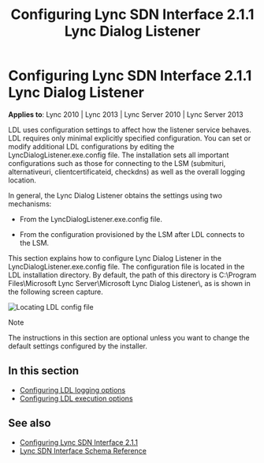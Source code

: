 ﻿---
title: Configuring Lync SDN Interface 2.1.1 Lync Dialog Listener
TOCTitle: Configuring Lync SDN Interface 2.1.1 Lync Dialog Listener
ms:assetid: 0f604c7d-87a3-4526-b67c-25648c8427e7
ms:mtpsurl: https://msdn.microsoft.com/library/Dn785206(v=office.15)
ms:contentKeyID: 62952695
ms.date: 02/16/2015
mtps_version: v=office.15
---

# Configuring Lync SDN Interface 2.1.1 Lync Dialog Listener

**Applies to**: Lync 2010 | Lync 2013 | Lync Server 2010 | Lync Server 2013

LDL uses configuration settings to affect how the listener service behaves. LDL requires only minimal explicitly specified configuration. You can set or modify additional LDL configurations by editing the LyncDialogListener.exe.config file. The installation sets all important configurations such as those for connecting to the LSM (submituri, alternativeuri, clientcertificateid, checkdns) as well as the overall logging location.

In general, the Lync Dialog Listener obtains the settings using two mechanisms:

- From the LyncDialogListener.exe.config file.

- From the configuration provisioned by the LSM after LDL connects to the LSM.

This section explains how to configure Lync Dialog Listener in the LyncDialogListener.exe.config file. The configuration file is located in the LDL installation directory. By default, the path of this directory is C:\\Program Files\\Microsoft Lync Server\\Microsoft Lync Dialog Listener\\, as is shown in the following screen capture.

![Locating LDL config file](images/Dn785206.lync_sdni_ldl_config_file_location(Office.15).png "Locating LDL config file")

> [!NOTE]
> The instructions in this section are optional unless you want to change the default settings configured by the installer.

## In this section

- [Configuring LDL logging options](configuring-ldl-logging-options.md)
- [Configuring LDL execution options](configuring-ldl-execution-options.md)

## See also

- [Configuring Lync SDN Interface 2.1.1](configuring-lync-sdn-interface-2-1-1.md)
- [Lync SDN Interface Schema Reference](lync-sdn-interface-schema-reference.md)

